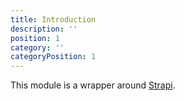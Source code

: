 ```yaml
---
title: Introduction
description: ''
position: 1
category: ''
categoryPosition: 1
---
```


This module is a wrapper around [Strapi](https://strapi.io/).
